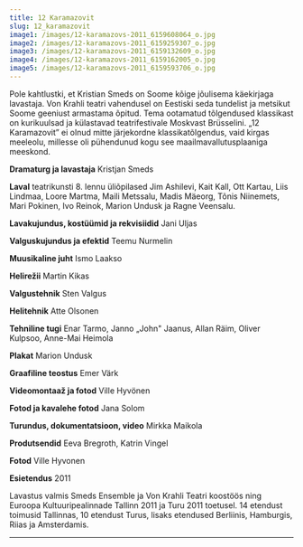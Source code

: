```yaml
---
title: 12 Karamazovit
slug: 12_karamazovit
image1: /images/12-karamazovs-2011_6159608064_o.jpg
image2: /images/12-karamazovs-2011_6159259307_o.jpg
image3: /images/12-karamazovs-2011_6159132609_o.jpg
image4: /images/12-karamazovs-2011_6159162005_o.jpg
image5: /images/12-karamazovs-2011_6159593706_o.jpg
---
```

Pole kahtlustki, et Kristian Smeds on Soome kõige jõulisema käekirjaga lavastaja. Von Krahli teatri vahendusel on Eestiski seda tundelist ja metsikut Soome geeniust armastama õpitud. Tema ootamatud tõlgendused klassikast on kurikuulsad ja külastavad teatrifestivale Moskvast Brüsselini. „12 Karamazovit” ei olnud mitte järjekordne klassikatõlgendus, vaid kirgas meeleolu, millesse oli pühendunud kogu see maailmavallutusplaaniga meeskond. 

**Dramaturg ja lavastaja** Kristjan Smeds

**Laval** teatrikunsti 8. lennu üliõpilased Jim Ashilevi, Kait Kall, Ott Kartau, Liis Lindmaa, Loore Martma, Maili Metssalu, Madis Mäeorg, Tõnis Niinemets, Mari Pokinen, Ivo Reinok, Marion Undusk ja Ragne Veensalu.

**Lavakujundus, kostüümid ja rekvisiidid** Jani Uljas

**Valguskujundus ja efektid** Teemu Nurmelin

**Muusikaline juht** Ismo Laakso

**Helirežii** Martin Kikas

**Valgustehnik** Sten Valgus

**Helitehnik** Atte Olsonen

**Tehniline tugi** Enar Tarmo, Janno „John" Jaanus, Allan Räim, Oliver Kulpsoo, Anne-Mai Heimola

**Plakat** Marion Undusk

**Graafiline teostus** Emer Värk

**Videomontaaž ja fotod** Ville Hyvönen 

**Fotod ja kavalehe fotod** Jana Solom

**Turundus, dokumentatsioon, video** Mirkka Maikola 

**Produtsendid** Eeva Bregroth, Katrin Vingel

**Fotod** Ville Hyvonen

**Esietendus** 2011

Lavastus valmis Smeds Ensemble ja Von Krahli Teatri koostöös ning Euroopa Kultuuripealinnade Tallinn 2011 ja Turu 2011 toetusel. 14 etendust toimusid Tallinnas, 10 etendust Turus, lisaks etendused Berliinis, Hamburgis, Riias ja Amsterdamis.

- - -
